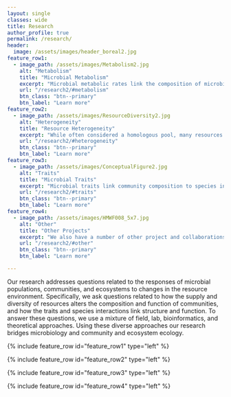 ```yaml
---
layout: single
classes: wide
title: Research
author_profile: true
permalink: /research/
header:
  image: /assets/images/header_boreal2.jpg
feature_row1:
  - image_path: /assets/images/Metabolism2.jpg
    alt: "Metabolism"
    title: "Microbial Metabolism"
    excerpt: "Microbial metabolic rates link the composition of microbial communities to aquatic carbon dynamics. We use a mixture of theory, lab experiments, and field observations to study to metabolism of microbial communities and the consequences for ecosystem function"
    url: "/research2/#metabolism"
    btn_class: "btn--primary"
    btn_label: "Learn more"
feature_row2:
  - image_path: /assets/images/ResourceDiversity2.jpg
    alt: "Heterogeneity"
    title: "Resource Heterogeneity"
    excerpt: "While often considered a homologous pool, many resources exist as heterogeneous mixtures of multiple chemical forms. We use a mixture of lab experiments and field observations to study how the heterogeneity of resources contributes to microbial diversity and ecosystem function."
    url: "/research2/#heterogeneity"
    btn_class: "btn--primary"
    btn_label: "Learn more"
feature_row3:
  - image_path: /assets/images/ConceptualFigure2.jpg
    alt: "Traits"
    title: "Microbial Traits"
    excerpt: "Microbial traits link community composition to species interactions and ecosystem function. We use a mixture of bioinformatics, genomics, lab experiments, and field observations to study the traits that regulate the species interactions and ecosystem function."
    url: "/research2/#traits"
    btn_class: "btn--primary"
    btn_label: "Learn more"  
feature_row4:
  - image_path: /assets/images/HMWF008_5x7.jpg
    alt: "Other"
    title: "Other Projects"
    excerpt: "We also have a number of other project and collaborations exploring the microbial ecology across ecosystems."
    url: "/research2/#other"
    btn_class: "btn--primary"
    btn_label: "Learn more"  

---
```


Our research addresses questions related to the responses of microbial populations, communities, and ecosystems to changes in the resource environment. Specifically, we ask questions related to how the supply and diversity of resources alters the composition and function of communities, and how the traits and species interactions link structure and function. To answer these questions, we use a mixture of field, lab, bioinformatics, and theoretical approaches. Using these diverse approaches our research bridges microbiology and community and ecosystem ecology.

{% include feature_row id="feature_row1" type="left" %}

{% include feature_row id="feature_row2" type="left" %}

{% include feature_row id="feature_row3" type="left" %}

{% include feature_row id="feature_row4" type="left" %}

